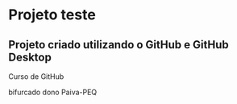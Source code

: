 # Projeto teste

## Projeto criado utilizando o GitHub e GitHub Desktop

Curso de GitHub

bifurcado dono Paiva-PEQ